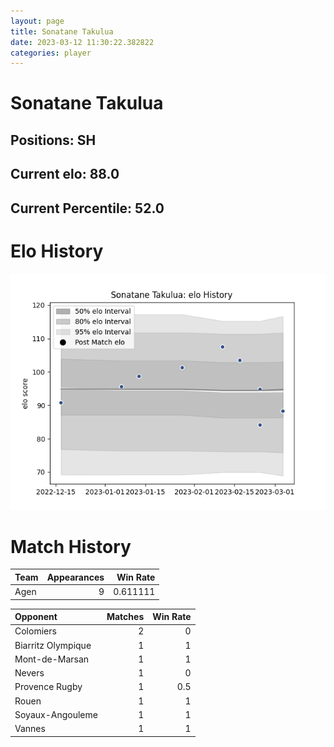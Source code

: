 ```yaml
---  
layout: page  
title: Sonatane Takulua  
date: 2023-03-12 11:30:22.382822  
categories: player  
---
```

# Sonatane Takulua

## Positions: SH

## Current elo: 88.0

## Current Percentile: 52.0

# Elo History


![elo history](history_SonataneTakulua.png)
# Match History


| Team   |   Appearances |   Win Rate |
|:-------|--------------:|-----------:|
| Agen   |             9 |   0.611111 |

| Opponent           |   Matches |   Win Rate |
|:-------------------|----------:|-----------:|
| Colomiers          |         2 |        0   |
| Biarritz Olympique |         1 |        1   |
| Mont-de-Marsan     |         1 |        1   |
| Nevers             |         1 |        0   |
| Provence Rugby     |         1 |        0.5 |
| Rouen              |         1 |        1   |
| Soyaux-Angouleme   |         1 |        1   |
| Vannes             |         1 |        1   |